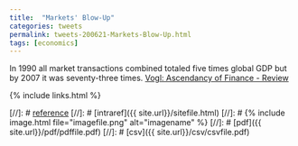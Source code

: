 ```yaml
---
title:  "Markets' Blow-Up"
categories: tweets
permalink: tweets-200621-Markets-Blow-Up.html
tags: [economics]
---    
```


In 1990 all market transactions combined totaled five times global GDP
but by 2007 it was seventy-three times.
[Vogl: Ascendancy of Finance - Review](https://www.corpgov.net/2017/10/ascendancy-of-finance-reviewed/)

{% include links.html %}

[//]: # [reference](url)
[//]: # [intraref]({{ site.url}}/sitefile.html)
[//]: # {% include image.html file="imagefile.png" alt="imagename"  %}
[//]: # [pdf]({{ site.url}}/pdf/pdffile.pdf)
[//]: # [csv]({{ site.url}}/csv/csvfile.pdf)


